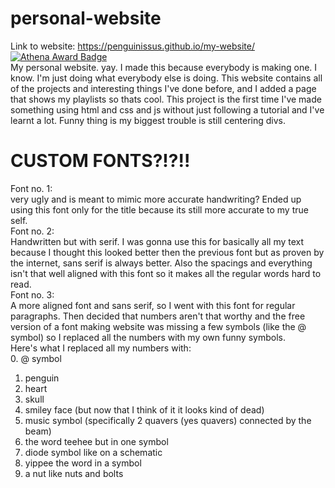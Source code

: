 # personal-website
Link to website: https://penguinissus.github.io/my-website/  
[![Athena Award Badge](https://img.shields.io/endpoint?url=https%3A%2F%2Faward.athena.hackclub.com%2Fapi%2Fbadge)](https://award.athena.hackclub.com?utm_source=readme)  
My personal website. yay. I made this because everybody is making one. I know. I'm just doing what everybody else is doing. This website contains all of the projects and interesting things I've done before, and I added a page that shows my playlists so thats cool. This project is the first time I've made something using html and css and js without just following a tutorial and I've learnt a lot. Funny thing is my biggest trouble is still centering divs. 

# CUSTOM FONTS?!?!!
Font no. 1:  
very ugly and is meant to mimic more accurate handwriting? Ended up using this font only for the title because its still more accurate to my true self.  
Font no. 2:  
Handwritten but with serif. I was gonna use this for basically all my text because I thought this looked better then the previous font but as proven by the internet, sans serif is always better. Also the spacings and everything isn't that well aligned with this font so it makes all the regular words hard to read.  
Font no. 3:  
A more aligned font and sans serif, so I went with this font for regular paragraphs. Then decided that numbers aren't that worthy and the free version of a font making website was missing a few symbols (like the @ symbol) so I replaced all the numbers with my own funny symbols.  
Here's what I replaced all my numbers with:  
0. @ symbol  
1. penguin  
2. heart  
3. skull  
4.  smiley face (but now that I think of it it looks kind of dead)  
5. music symbol (specifically 2 quavers (yes quavers) connected by the beam)  
6. the word teehee but in one symbol  
7. diode symbol like on a schematic  
8. yippee the word in a symbol  
9. a nut like nuts and bolts 